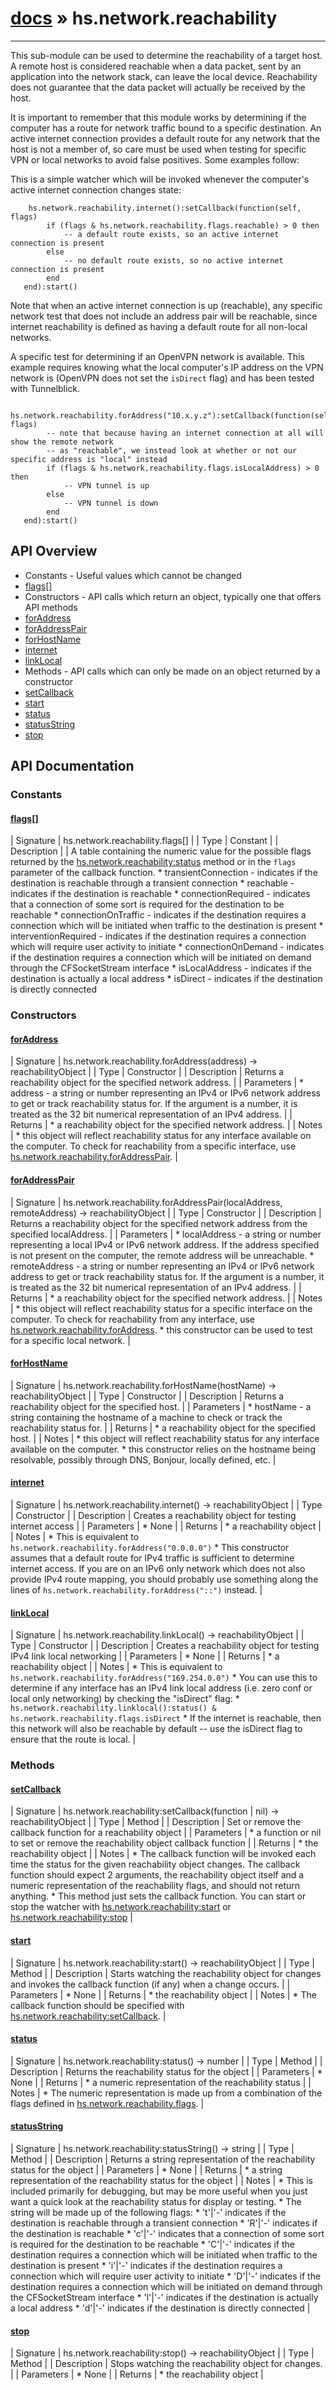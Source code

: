 # [docs](index.md) » hs.network.reachability
---

This sub-module can be used to determine the reachability of a target host. A remote host is considered reachable when a data packet, sent by an application into the network stack, can leave the local device. Reachability does not guarantee that the data packet will actually be received by the host.

It is important to remember that this module works by determining if the computer has a route for network traffic bound to a specific destination.  An active internet connection provides a default route for any network that the host is not a member of, so care must be used when testing for specific VPN or local networks to avoid false positives.  Some examples follow:

This is a simple watcher which will be invoked whenever the computer's active internet connection changes state:
~~~
    hs.network.reachability.internet():setCallback(function(self, flags)
        if (flags & hs.network.reachability.flags.reachable) > 0 then
            -- a default route exists, so an active internet connection is present
        else
            -- no default route exists, so no active internet connection is present
        end
   end):start()
~~~

Note that when an active internet connection is up (reachable), any specific network test that does not include an address pair will be reachable, since internet reachability is defined as having a default route for all non-local networks.

A specific test for determining if an OpenVPN network is available.  This example requires knowing what the local computer's IP address on the VPN network is (OpenVPN does not set the `isDirect` flag) and has been tested with Tunnelblick.
~~~
    hs.network.reachability.forAddress("10.x.y.z"):setCallback(function(self, flags)
        -- note that because having an internet connection at all will show the remote network
        -- as "reachable", we instead look at whether or not our specific address is "local" instead
        if (flags & hs.network.reachability.flags.isLocalAddress) > 0 then
            -- VPN tunnel is up
        else
            -- VPN tunnel is down
        end
   end):start()
~~~

## API Overview
* Constants - Useful values which cannot be changed
* [flags[]](#flags[])
* Constructors - API calls which return an object, typically one that offers API methods
* [forAddress](#forAddress)
* [forAddressPair](#forAddressPair)
* [forHostName](#forHostName)
* [internet](#internet)
* [linkLocal](#linkLocal)
* Methods - API calls which can only be made on an object returned by a constructor
* [setCallback](#setCallback)
* [start](#start)
* [status](#status)
* [statusString](#statusString)
* [stop](#stop)

## API Documentation

### Constants

#### [flags[]](#flags[])
| Signature   | hs.network.reachability.flags[]  |
| Type        | Constant |
| Description |  |
  A table containing the numeric value for the possible flags returned by the [hs.network.reachability:status](#status) method or in the `flags` parameter of the callback function.
    * transientConnection  - indicates if the destination is reachable through a transient connection
    * reachable            - indicates if the destination is reachable
    * connectionRequired   - indicates that a connection of some sort is required for the destination to be reachable
    * connectionOnTraffic  - indicates if the destination requires a connection which will be initiated when traffic to the destination is present
    * interventionRequired - indicates if the destination requires a connection which will require user activity to initiate
    * connectionOnDemand   - indicates if the destination requires a connection which will be initiated on demand through the CFSocketStream interface
    * isLocalAddress       - indicates if the destination is actually a local address
    * isDirect             - indicates if the destination is directly connected

### Constructors

#### [forAddress](#forAddress)
| Signature   | hs.network.reachability.forAddress(address) -> reachabilityObject  |
| Type        | Constructor |
| Description | Returns a reachability object for the specified network address. |
| Parameters |  * address - a string or number representing an IPv4 or IPv6 network address to get or track reachability status for.  If the argument is a number, it is treated as the 32 bit numerical representation of an IPv4 address. | | Returns |  * a reachability object for the specified network address. | | Notes |  * this object will reflect reachability status for any interface available on the computer.  To check for reachability from a specific interface, use [hs.network.reachability.forAddressPair](#addressPair). | 
#### [forAddressPair](#forAddressPair)
| Signature   | hs.network.reachability.forAddressPair(localAddress, remoteAddress) -> reachabilityObject  |
| Type        | Constructor |
| Description | Returns a reachability object for the specified network address from the specified localAddress. |
| Parameters |  * localAddress - a string or number representing a local IPv4 or IPv6 network address. If the address specified is not present on the computer, the remote address will be unreachable. * remoteAddress - a string or number representing an IPv4 or IPv6 network address to get or track reachability status for.  If the argument is a number, it is treated as the 32 bit numerical representation of an IPv4 address. | | Returns |  * a reachability object for the specified network address. | | Notes |  * this object will reflect reachability status for a specific interface on the computer.  To check for reachability from any interface, use [hs.network.reachability.forAddress](#address). * this constructor can be used to test for a specific local network. | 
#### [forHostName](#forHostName)
| Signature   | hs.network.reachability.forHostName(hostName) -> reachabilityObject  |
| Type        | Constructor |
| Description | Returns a reachability object for the specified host. |
| Parameters |  * hostName - a string containing the hostname of a machine to check or track the reachability status for. | | Returns |  * a reachability object for the specified host. | | Notes |  * this object will reflect reachability status for any interface available on the computer. * this constructor relies on the hostname being resolvable, possibly through DNS, Bonjour, locally defined, etc. | 
#### [internet](#internet)
| Signature   | hs.network.reachability.internet() -> reachabilityObject  |
| Type        | Constructor |
| Description | Creates a reachability object for testing internet access |
| Parameters |  * None | | Returns |  * a reachability object | | Notes |  * This is equivalent to `hs.network.reachability.forAddress("0.0.0.0")` * This constructor assumes that a default route for IPv4 traffic is sufficient to determine internet access.  If you are on an IPv6 only network which does not also provide IPv4 route mapping, you should probably use something along the lines of `hs.network.reachability.forAddress("::")` instead. | 
#### [linkLocal](#linkLocal)
| Signature   | hs.network.reachability.linkLocal() -> reachabilityObject  |
| Type        | Constructor |
| Description | Creates a reachability object for testing IPv4 link local networking |
| Parameters |  * None | | Returns |  * a reachability object | | Notes |  * This is equivalent to `hs.network.reachability.forAddress("169.254.0.0")` * You can use this to determine if any interface has an IPv4 link local address (i.e. zero conf or local only networking) by checking the "isDirect" flag:   * `hs.network.reachability.linklocal():status() & hs.network.reachability.flags.isDirect` * If the internet is reachable, then this network will also be reachable by default -- use the isDirect flag to ensure that the route is local. | 
### Methods

#### [setCallback](#setCallback)
| Signature   | hs.network.reachability:setCallback(function | nil) -> reachabilityObject  |
| Type        | Method |
| Description | Set or remove the callback function for a reachability object |
| Parameters |  * a function or nil to set or remove the reachability object callback function | | Returns |  * the reachability object | | Notes |  * The callback function will be invoked each time the status for the given reachability object changes.  The callback function should expect 2 arguments, the reachability object itself and a numeric representation of the reachability flags, and should not return anything. * This method just sets the callback function.  You can start or stop the watcher with [hs.network.reachability:start](#start) or [hs.network.reachability:stop](#stop) | 
#### [start](#start)
| Signature   | hs.network.reachability:start() -> reachabilityObject  |
| Type        | Method |
| Description | Starts watching the reachability object for changes and invokes the callback function (if any) when a change occurs. |
| Parameters |  * None | | Returns |  * the reachability object | | Notes |  * The callback function should be specified with [hs.network.reachability:setCallback](#setCallback). | 
#### [status](#status)
| Signature   | hs.network.reachability:status() -> number  |
| Type        | Method |
| Description | Returns the reachability status for the object |
| Parameters |  * None | | Returns |  * a numeric representation of the reachability status | | Notes |  * The numeric representation is made up from a combination of the flags defined in [hs.network.reachability.flags](#flags). | 
#### [statusString](#statusString)
| Signature   | hs.network.reachability:statusString() -> string  |
| Type        | Method |
| Description | Returns a string representation of the reachability status for the object |
| Parameters |  * None | | Returns |  * a string representation of the reachability status for the object | | Notes |  * This is included primarily for debugging, but may be more useful when you just want a quick look at the reachability status for display or testing. * The string will be made up of the following flags:   * 't'|'-' indicates if the destination is reachable through a transient connection   * 'R'|'-' indicates if the destination is reachable   * 'c'|'-' indicates that a connection of some sort is required for the destination to be reachable   * 'C'|'-' indicates if the destination requires a connection which will be initiated when traffic to the destination is present   * 'i'|'-' indicates if the destination requires a connection which will require user activity to initiate   * 'D'|'-' indicates if the destination requires a connection which will be initiated on demand through the CFSocketStream interface   * 'l'|'-' indicates if the destination is actually a local address   * 'd'|'-' indicates if the destination is directly connected | 
#### [stop](#stop)
| Signature   | hs.network.reachability:stop() -> reachabilityObject  |
| Type        | Method |
| Description | Stops watching the reachability object for changes. |
| Parameters |  * None | | Returns |  * the reachability object | 